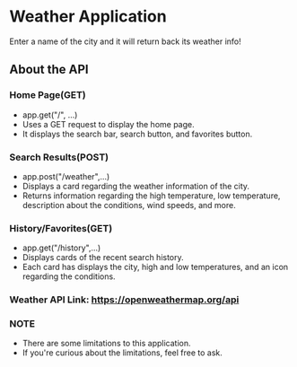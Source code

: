 # Weather Application

Enter a name of the city and it will return back its weather info! 

## About the API
### Home Page(GET)
- app.get("/", ...)
- Uses a GET request to display the home page. 
- It displays the search bar, search button, and favorites button.

### Search Results(POST)
- app.post("/weather",...)
- Displays a card regarding the weather information of the city.
- Returns information regarding the high temperature, low temperature, description about the conditions,
wind speeds, and more.

### History/Favorites(GET)
- app.get("/history",...)
- Displays cards of the recent search history. 
- Each card has displays the city, high and low temperatures, and an icon regarding the conditions.

### Weather API Link: https://openweathermap.org/api
### NOTE
- There are some limitations to this application.
- If you're curious about the limitations, feel free to ask.


